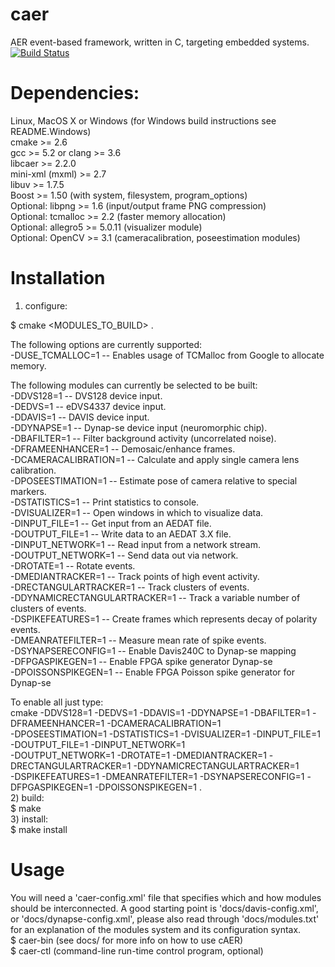 # caer


AER event-based framework, written in C, targeting embedded systems.<br />
[![Build Status](https://travis-ci.org/inilabs/caer.svg?branch=master)](https://travis-ci.org/inilabs/caer)

# Dependencies:

Linux, MacOS X or Windows (for Windows build instructions see README.Windows) <br />
cmake >= 2.6 <br />
gcc >= 5.2 or clang >= 3.6 <br />
libcaer >= 2.2.0 <br />
mini-xml (mxml) >= 2.7 <br />
libuv >= 1.7.5 <br />
Boost >= 1.50 (with system, filesystem, program_options) <br />
Optional: libpng >= 1.6 (input/output frame PNG compression) <br />
Optional: tcmalloc >= 2.2 (faster memory allocation) <br />
Optional: allegro5 >= 5.0.11 (visualizer module) <br />
Optional: OpenCV >= 3.1 (cameracalibration, poseestimation modules) <br />

# Installation

1) configure: <br />

$ cmake <OPTIONS> <MODULES_TO_BUILD> . <br />

The following options are currently supported: <br />
-DUSE_TCMALLOC=1 -- Enables usage of TCMalloc from Google to allocate memory. <br />

The following modules can currently be selected to be built: <br />
-DDVS128=1 -- DVS128 device input. <br />
-DEDVS=1 -- eDVS4337 device input. <br />
-DDAVIS=1 -- DAVIS device input. <br />
-DDYNAPSE=1 -- Dynap-se device input (neuromorphic chip). <br />
-DBAFILTER=1 -- Filter background activity (uncorrelated noise). <br />
-DFRAMEENHANCER=1 -- Demosaic/enhance frames. <br />
-DCAMERACALIBRATION=1 -- Calculate and apply single camera lens calibration. <br />
-DPOSEESTIMATION=1 -- Estimate pose of camera relative to special markers. <br />
-DSTATISTICS=1 -- Print statistics to console. <br />
-DVISUALIZER=1 -- Open windows in which to visualize data. <br />
-DINPUT_FILE=1 -- Get input from an AEDAT file. <br />
-DOUTPUT_FILE=1 -- Write data to an AEDAT 3.X file. <br />
-DINPUT_NETWORK=1 -- Read input from a network stream. <br />
-DOUTPUT_NETWORK=1 -- Send data out via network. <br />
-DROTATE=1 -- Rotate events. <br />
-DMEDIANTRACKER=1 -- Track points of high event activity. <br />
-DRECTANGULARTRACKER=1 -- Track clusters of events. <br />
-DDYNAMICRECTANGULARTRACKER=1 -- Track a variable number of clusters of events. <br />
-DSPIKEFEATURES=1 -- Create frames which represents decay of polarity events. <br />
-DMEANRATEFILTER=1 -- Measure mean rate of spike events. <br />
-DSYNAPSERECONFIG=1 -- Enable Davis240C to Dynap-se mapping  <br />
-DFPGASPIKEGEN=1 -- Enable FPGA spike generator Dynap-se <br />
-DPOISSONSPIKEGEN=1 -- Enable FPGA Poisson spike generator for Dynap-se <br />

To enable all just type: <br />
 cmake -DDVS128=1 -DEDVS=1 -DDAVIS=1 -DDYNAPSE=1 -DBAFILTER=1 -DFRAMEENHANCER=1 -DCAMERACALIBRATION=1  
 -DPOSEESTIMATION=1 -DSTATISTICS=1  -DVISUALIZER=1 -DINPUT_FILE=1 -DOUTPUT_FILE=1 -DINPUT_NETWORK=1  
 -DOUTPUT_NETWORK=1 -DROTATE=1 -DMEDIANTRACKER=1  -DRECTANGULARTRACKER=1 -DDYNAMICRECTANGULARTRACKER=1  
 -DSPIKEFEATURES=1  -DMEANRATEFILTER=1 -DSYNAPSERECONFIG=1 -DFPGASPIKEGEN=1 -DPOISSONSPIKEGEN=1 .
<br />
2) build:
<br />
$ make
<br />
3) install:
<br />
$ make install
<br />
# Usage

You will need a 'caer-config.xml' file that specifies which and how modules
should be interconnected. A good starting point is 'docs/davis-config.xml', 
or 'docs/dynapse-config.xml', please also read through 'docs/modules.txt' for 
an explanation of the modules system and its configuration syntax.
<br />
$ caer-bin (see docs/ for more info on how to use cAER) <br />
$ caer-ctl (command-line run-time control program, optional) <br />



